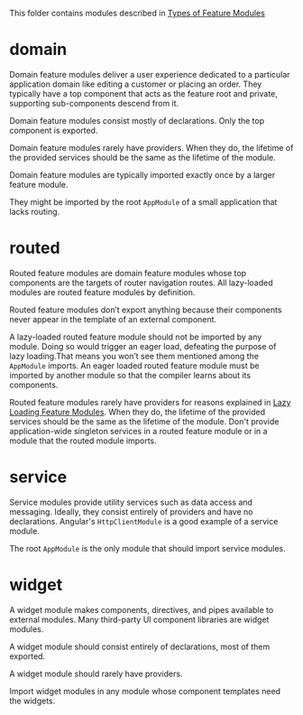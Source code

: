 This folder contains modules described in [Types of Feature Modules](https://angular.io/guide/module-types)

# domain
Domain feature modules deliver a user experience dedicated to a particular application domain like editing a customer or placing an order.
They typically have a top component that acts as the feature root and private, supporting sub-components descend from it.

Domain feature modules consist mostly of declarations. Only the top component is exported.

Domain feature modules rarely have providers. When they do, the lifetime of the provided services should be the same as the lifetime of the module.

Domain feature modules are typically imported exactly once by a larger feature module.

They might be imported by the root `AppModule` of a small application that lacks routing.

# routed
Routed feature modules are domain feature modules whose top components are the targets of router navigation routes.
All lazy-loaded modules are routed feature modules by definition.

Routed feature modules don’t export anything because their components never appear in the template of an external component.

A lazy-loaded routed feature module should not be imported by any module. Doing so would trigger an eager load, defeating the purpose of lazy loading.That means you won’t see them mentioned among the `AppModule` imports. An eager loaded routed feature module must be imported by another module so that the compiler learns about its components.

Routed feature modules rarely have providers for reasons explained in [Lazy Loading Feature Modules](https://angular.io/guide/lazy-loading-ngmodules). When they do, the lifetime of the provided services should be the same as the lifetime of the module. Don't provide application-wide singleton services in a routed feature module or in a module that the routed module imports.

# service
Service modules provide utility services such as data access and messaging. Ideally, they consist entirely of providers and have no declarations. Angular's `HttpClientModule` is a good example of a service module.

The root `AppModule` is the only module that should import service modules.

# widget
A widget module makes components, directives, and pipes available to external modules. Many third-party UI component libraries are widget modules.

A widget module should consist entirely of declarations, most of them exported.

A widget module should rarely have providers.

Import widget modules in any module whose component templates need the widgets.
